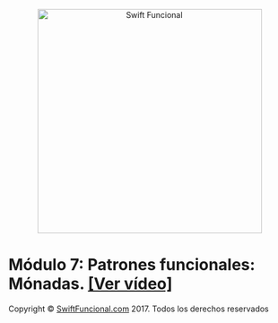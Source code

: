 <p align="center">
<a href="http://swiftfuncional.com"><img src="http://www.swiftfuncional.com/wp-content/uploads/2016/10/Swift-x-04.png" alt="Swift Funcional" width="400"/></a>
</p>

# Módulo 7: Patrones funcionales: Mónadas. [[Ver vídeo]](http://swiftfuncional.thinkific.com/courses/take/programacion-funcional-swift/lessons/1383600-por-fin-qu-es-una-m-nada)

Copyright © [SwiftFuncional.com](http://swiftfuncional.com) 2017. Todos los derechos reservados
